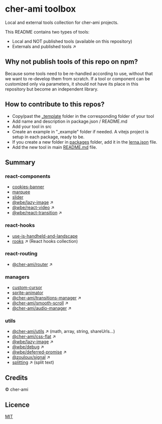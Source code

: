 # cher-ami toolbox

Local and external tools collection for cher-ami projects.

This README contains two types of tools:

- Local and NOT published tools (available on this repository)
- Externals and published tools ↗

## Why not publish tools of this repo on npm?

Because some tools need to be re-handled according to use, without that we want to re-develop them from scratch.
If a tool or component can be customized only via parameters, it should not have its place in this repository but become an independent library.

## How to contribute to this repos?

- Copy/past the [\_template](template) folder in the corresponding folder of your tool
- Add name and description in package.json / README.md
- Add your tool in src
- Create an example in "\_example" folder if needed. A vitejs project is setup in each package, ready to be.
- If you create a new folder in [packages](packages) folder, add it in the [lerna.json](lerna.json) file.
- Add the new tool in main [README.md](README.md) file.

## Summary

### react-components

- [cookies-banner](packages/react-components/cookies-banner)
- [marquee](packages/react-components/marquee)
- [slider](packages/react-components/slider)
- [@wbe/lazy-image](https://github.com/willybrauner/lazy-image) ↗
- [@wbe/react-video](https://github.com/willybrauner/react-libraries/tree/main/packages/react-components/react-video) ↗
- [@wbe/react-transition](https://github.com/willybrauner/react-libraries/tree/main/packages/react-components/react-transition) ↗

### react-hooks

- [use-is-handheld-and-landscape](packages/react-hooks/use-is-handheld-and-landscape)
- [rooks](https://react-hooks.org/) ↗ (React hooks collection)

### react-routing

- [@cher-ami/router](https://github.com/cher-ami/router) ↗

### managers

- [custom-cursor](packages/managers/custom-cursor)
- [sprite-animator](packages/managers/sprite-animator)
- [@cher-ami/transitions-manager](https://github.com/cher-ami/transitions-manager) ↗
- [@cher-ami/smooth-scroll](https://github.com/cher-ami/smooth-scroll) ↗
- [@cher-ami/audio-manager](https://github.com/cher-ami/audio-manager) ↗

### utils

- [@cher-ami/utils](https://github.com/cher-ami/utils) ↗ (math, array, string, shareUrls...)
- [@cher-ami/css-flat](https://github.com/cher-ami/css-flat) ↗
- [@wbe/lazy-image](https://github.com/willybrauner/lazy-image) ↗
- [@wbe/debug](https://github.com/willybrauner/debug) ↗
- [@wbe/deferred-promise](https://github.com/willybrauner/deferred-promise) ↗
- [@zouloux/signal](https://github.com/zouloux/signal) ↗
- [splitting](https://splitting.js.org/) ↗ (split text)

## Credits

© cher-ami

## Licence

[MIT](LICENSE)
